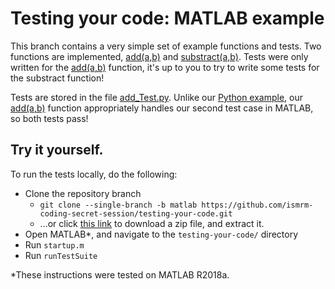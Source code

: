 # Testing your code: MATLAB example

This branch contains a very simple set of example functions and tests. Two functions are implemented, [add(a,b)](https://github.com/ismrm-coding-secret-session/testing-your-code/blob/matlab/src/math/add.m) and [substract(a,b)](https://github.com/ismrm-coding-secret-session/testing-your-code/blob/matlab/src/math/substract.m). Tests were only written for the [add(a,b)](https://github.com/ismrm-coding-secret-session/testing-your-code/blob/python/testing_your_code/math/add.py) function, it's up to you to try to write some tests for the substract function!

Tests are stored in the file [add_Test.py](https://github.com/ismrm-coding-secret-session/testing-your-code/blob/matlab/tests/src/math/add_Test.m). Unlike our [Python example](https://github.com/ismrm-coding-secret-session/testing-your-code/tree/python), our [add(a,b)](https://github.com/ismrm-coding-secret-session/testing-your-code/blob/matlab/src/math/add.m) function appropriately handles our second test case in MATLAB, so both tests pass!

## Try it yourself.

To run the tests locally, do the following:

* Clone the repository branch
  * `git clone --single-branch -b matlab https://github.com/ismrm-coding-secret-session/testing-your-code.git`
  * ...or click [this link](https://github.com/ismrm-coding-secret-session/testing-your-code/archive/matlab.zip) to download a zip file, and extract it.
* Open MATLAB\*, and navigate to the `testing-your-code/` directory
* Run `startup.m`
* Run `runTestSuite`

\*These instructions were tested on MATLAB R2018a.
